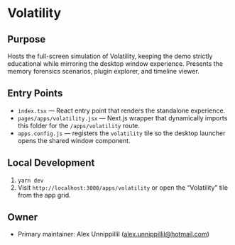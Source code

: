 # Volatility

## Purpose
Hosts the full-screen simulation of Volatility, keeping the demo strictly educational while mirroring the desktop window experience. Presents the memory forensics scenarios, plugin explorer, and timeline viewer.

## Entry Points
- `index.tsx` — React entry point that renders the standalone experience.
- `pages/apps/volatility.jsx` — Next.js wrapper that dynamically imports this folder for the `/apps/volatility` route.
- `apps.config.js` — registers the `volatility` tile so the desktop launcher opens the shared window component.

## Local Development
1. `yarn dev`
2. Visit `http://localhost:3000/apps/volatility` or open the “Volatility” tile from the app grid.

## Owner
- Primary maintainer: Alex Unnippillil (alex.unnippillil@hotmail.com)
